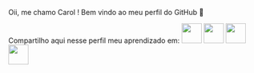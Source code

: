 Oii, me chamo Carol !
Bem vindo ao meu perfil do GitHub 🤗

Compartilho aqui nesse perfil meu aprendizado em:
<img loading="lazy" src="https://cdn.jsdelivr.net/gh/devicons/devicon/icons/java/java-original.svg" width="40" height="40"/>    <img loading="lazy" src="https://cdn.jsdelivr.net/gh/devicons/devicon/icons/git/git-original.svg" width="40" height="40"/>     <img loading="lazy" src="https://cdn.jsdelivr.net/gh/devicons/devicon/icons/oracle/oracle-original.svg" width="40" height="40"/>     <img loading="lazy" src="https://cdn.svgporn.com/logos/postman.svg" width="40" height="40"/>  

